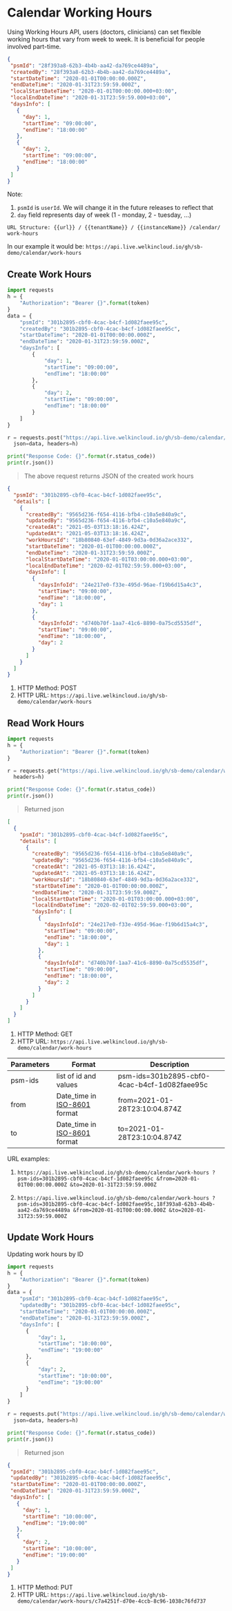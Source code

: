 
# Calendar Working Hours

Using Working Hours API, users (doctors, clinicians) can set flexible working hours that vary from week to week. It is beneficial for people involved part-time.


```json
{
 "psmId": "28f393a8-62b3-4b4b-aa42-da769ce4489a",
 "createdBy": "28f393a8-62b3-4b4b-aa42-da769ce4489a",
 "startDateTime": "2020-01-01T00:00:00.000Z",
 "endDateTime": "2020-01-31T23:59:59.000Z",
 "localStartDateTime": "2020-01-01T00:00:00.000+03:00",
 "localEndDateTime": "2020-01-31T23:59:59.000+03:00",
 "daysInfo": [
   {
     "day": 1,
     "startTime": "09:00:00",
     "endTime": "18:00:00"
   },
   {
     "day": 2,
     "startTime": "09:00:00",
     "endTime": "18:00:00"
   }
 ]
}
```

Note: 

1. `psmId` is `userId`. We will change it in the future releases to reflect that
2. `day` field represents day of week (1 - monday, 2 - tuesday, ...)

`URL Structure: {{url}} / {{tenantName}} / {{instanceName}} /calendar/ work-hours`

In our example it would be:
`https://api.live.welkincloud.io/gh/sb-demo/calendar/work-hours`


## Create Work Hours

```python
import requests
h = {
    "Authorization": "Bearer {}".format(token)
}
data = {
    "psmId": "301b2895-cbf0-4cac-b4cf-1d082faee95c",
    "createdBy": "301b2895-cbf0-4cac-b4cf-1d082faee95c",
    "startDateTime": "2020-01-01T00:00:00.000Z",
    "endDateTime": "2020-01-31T23:59:59.000Z",
    "daysInfo": [
        {
            "day": 1,
            "startTime": "09:00:00",
            "endTime": "18:00:00"
        },
        {
            "day": 2,
            "startTime": "09:00:00",
            "endTime": "18:00:00"
        }
    ]
}

r = requests.post("https://api.live.welkincloud.io/gh/sb-demo/calendar/work-hours", 
  json=data, headers=h)

print("Response Code: {}".format(r.status_code))
print(r.json())
```

> The above request returns JSON of the created work hours

```json
{
  "psmId": "301b2895-cbf0-4cac-b4cf-1d082faee95c",
  "details": [
    {
      "createdBy": "9565d236-f654-4116-bfb4-c10a5e840a9c",
      "updatedBy": "9565d236-f654-4116-bfb4-c10a5e840a9c",
      "createdAt": "2021-05-03T13:18:16.424Z",
      "updatedAt": "2021-05-03T13:18:16.424Z",
      "workHoursId": "18b80840-63ef-4849-9d3a-0d36a2ace332",
      "startDateTime": "2020-01-01T00:00:00.000Z",
      "endDateTime": "2020-01-31T23:59:59.000Z",
      "localStartDateTime": "2020-01-01T03:00:00.000+03:00",
      "localEndDateTime": "2020-02-01T02:59:59.000+03:00",
      "daysInfo": [
        {
          "daysInfoId": "24e217e0-f33e-495d-96ae-f19b6d15a4c3",
          "startTime": "09:00:00",
          "endTime": "18:00:00",
          "day": 1
        },
        {
          "daysInfoId": "d740b70f-1aa7-41c6-8890-0a75cd5535df",
          "startTime": "09:00:00",
          "endTime": "18:00:00",
          "day": 2
        }
      ]
    }
  ]
}
```

1. HTTP Method: POST
2. HTTP URL: `https://api.live.welkincloud.io/gh/sb-demo/calendar/work-hours`

## Read Work Hours

```python
import requests
h = {
    "Authorization": "Bearer {}".format(token)
}

r = requests.get("https://api.live.welkincloud.io/gh/sb-demo/calendar/work-hours?psm-ids=301b2895-cbf0-4cac-b4cf-1d082faee95c&from=2020-01-01T00:00:00.000Z&to=2020-01-31T23:59:59.000Z", 
  headers=h)

print("Response Code: {}".format(r.status_code))
print(r.json())
```

> Returned json

```json     
[
  {
    "psmId": "301b2895-cbf0-4cac-b4cf-1d082faee95c",
    "details": [
      {
        "createdBy": "9565d236-f654-4116-bfb4-c10a5e840a9c",
        "updatedBy": "9565d236-f654-4116-bfb4-c10a5e840a9c",
        "createdAt": "2021-05-03T13:18:16.424Z",
        "updatedAt": "2021-05-03T13:18:16.424Z",
        "workHoursId": "18b80840-63ef-4849-9d3a-0d36a2ace332",
        "startDateTime": "2020-01-01T00:00:00.000Z",
        "endDateTime": "2020-01-31T23:59:59.000Z",
        "localStartDateTime": "2020-01-01T03:00:00.000+03:00",
        "localEndDateTime": "2020-02-01T02:59:59.000+03:00",
        "daysInfo": [
          {
            "daysInfoId": "24e217e0-f33e-495d-96ae-f19b6d15a4c3",
            "startTime": "09:00:00",
            "endTime": "18:00:00",
            "day": 1
          },
          {
            "daysInfoId": "d740b70f-1aa7-41c6-8890-0a75cd5535df",
            "startTime": "09:00:00",
            "endTime": "18:00:00",
            "day": 2
          }
        ]
      }
    ]
  }
]
```

1. HTTP Method: GET
2. HTTP URL: `https://api.live.welkincloud.io/gh/sb-demo/calendar/work-hours`

Parameters| Format | Description
--------- | ----------- | --------
psm-ids | list of id and values | psm-ids=301b2895-cbf0-4cac-b4cf-1d082faee95c
from | Date_time in [ISO-8601](https://en.wikipedia.org/wiki/ISO_8601) format | from=2021-01-28T23:10:04.874Z
to |Date_time in [ISO-8601](https://en.wikipedia.org/wiki/ISO_8601) format | to=2021-01-28T23:10:04.874Z

URL examples:

1. `https://api.live.welkincloud.io/gh/sb-demo/calendar/work-hours
?psm-ids=301b2895-cbf0-4cac-b4cf-1d082faee95c
&from=2020-01-01T00:00:00.000Z
&to=2020-01-31T23:59:59.000Z
`

2. `https://api.live.welkincloud.io/gh/sb-demo/calendar/work-hours
?psm-ids=301b2895-cbf0-4cac-b4cf-1d082faee95c,18f393a8-62b3-4b4b-aa42-da769ce4489a
&from=2020-01-01T00:00:00.000Z
&to=2020-01-31T23:59:59.000Z
`

## Update Work Hours

Updating work hours by ID

```python
import requests
h = {
    "Authorization": "Bearer {}".format(token)
}
data = {
    "psmId": "301b2895-cbf0-4cac-b4cf-1d082faee95c",
    "updatedBy": "301b2895-cbf0-4cac-b4cf-1d082faee95c",
    "startDateTime": "2020-01-01T00:00:00.000Z",
    "endDateTime": "2020-01-31T23:59:59.000Z",
    "daysInfo": [
      {
          "day": 1,
          "startTime": "10:00:00",
          "endTime": "19:00:00"
      },
      {
          "day": 2,
          "startTime": "10:00:00",
          "endTime": "19:00:00"
      }
    ]
}

r = requests.put("https://api.live.welkincloud.io/gh/sb-demo/calendar/work-hours/c7a4251f-d70e-4ccb-8c96-1038c76fd737", 
  json=data, headers=h)

print("Response Code: {}".format(r.status_code))
print(r.json())
```
 
> Returned json

```json
{
 "psmId": "301b2895-cbf0-4cac-b4cf-1d082faee95c",
 "updatedBy": "301b2895-cbf0-4cac-b4cf-1d082faee95c",
 "startDateTime": "2020-01-01T00:00:00.000Z",
 "endDateTime": "2020-01-31T23:59:59.000Z",
 "daysInfo": [
   {
     "day": 1,
     "startTime": "10:00:00",
     "endTime": "19:00:00"
   },
   {
     "day": 2,
     "startTime": "10:00:00",
     "endTime": "19:00:00"
   }
 ]
}
```
1. HTTP Method: PUT
2. HTTP URL: `https://api.live.welkincloud.io/gh/sb-demo/calendar/work-hours/c7a4251f-d70e-4ccb-8c96-1038c76fd737`

